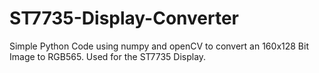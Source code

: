 # ST7735-Display-Converter

Simple Python Code using numpy and openCV to convert an 160x128 Bit Image to RGB565.
Used for the ST7735 Display.
